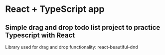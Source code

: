 # React + TypeScript app

## Simple drag and drop todo list project to practice Typescript with React

Library used for drag and drop functionality: react-beautiful-dnd
